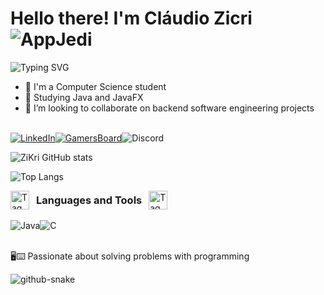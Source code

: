 # Hello there! I'm Cláudio Zicri ![AppJedi](https://cdn3.emoji.gg/emojis/9756_AppJedi.gif)

![Typing SVG](https://readme-typing-svg.demolab.com?font=Fira+Code&pause=1000&random=false&width=435&lines=Welcome+to+my+GitHub+profile+%F0%9F%91%8B;+I'm+a+Computer+Science+engineer!)

- 💼 I'm a Computer Science student
- 🌱 Studying Java and JavaFX
- 👯 I’m looking to collaborate on backend software engineering projects

<br/>[![LinkedIn](https://img.shields.io/badge/LinkedIn-0077B5?style=for-the-badge&logo=linkedin&logoColor=white)](https://www.linkedin.com/in/cláudio-zicri-silva-3284231b5/)[![GamersBoard](https://i.imgur.com/geaYGjj.png)](https://gamersboard.com.br/profile/38495-col%C3%B4nias-rpg/)<img src="https://img.shields.io/badge/Discord-7289DA?style=for-the-badge&logo=discord&logoColor=white" alt="Discord" title="zikri8010">

![ZiKri GitHub stats](https://github-readme-stats.vercel.app/api?username=ZiKriDev&show_icons=true&theme=radical)

![Top Langs](https://github-readme-stats.vercel.app/api/top-langs/?username=ZiKriDev&size_weight=0.5&count_weight=0.5)

<div style="display: flex; align-items: center;">
  <img src="https://i.imgur.com/lJEWxk2.gif" alt="Tag" style="width: 30px; height: 30px; margin-right: 1px;">
  <h3 style="margin: 0 10px;">Languages and Tools</h3>
  <img src="https://i.imgur.com/lJEWxk2.gif" alt="Tag" style="width: 30px; height: 30px; margin-left: 1px;">
</div>

<div style="display: inline_block"><br/>
  <img align="center" alt="Java" src="https://img.shields.io/badge/Java-ED8B00?style=for-the-badge&logo=openjdk&logoColor=white" /><img align="center" alt="C" src="https://img.shields.io/badge/Microsoft_Excel-217346?style=for-the-badge&logo=microsoft-excel&logoColor=white" />
</div><br/>

🖥️⌨️ Passionate about solving problems with programming 

<picture>
  <source media="(prefers-color-scheme: dark)" srcset="github-snake-dark.svg" />
  <source media="(prefers-color-scheme: light)" srcset="github-snake.svg" />
  <img alt="github-snake" src="github-snake.svg" />
</picture>

